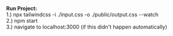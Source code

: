 **Run Project:** <br />
1.) npx tailwindcss -i ./input.css -o ./public/output.css --watch <br />
2.) npm start <br />
3.) navigate to localhost:3000 (if this didn't happen automatically) <br />
